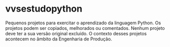 # vvsestudopython
Pequenos projetos para exercitar o aprendizado da linguagem Python.
Os projetos podem ser copiados, melhorados ou comentados.
Nenhum projeto deve ter a sua versão original excluído.
O contexto desses projetos acontecem no âmbito da Engenharia de Produção.
